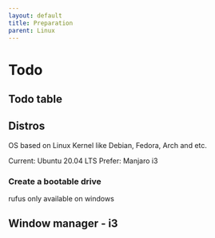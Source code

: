 ```yaml
---
layout: default
title: Preparation
parent: Linux
---
```

# Todo

## Todo table

## Distros
OS based on Linux Kernel like Debian, Fedora, Arch and etc.

Current: Ubuntu 20.04 LTS
Prefer: Manjaro i3

### Create a bootable drive
rufus only available on windows

## Window manager - i3
